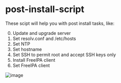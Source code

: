 # post-install-script
These scipt will help you with post install tasks, like:

0. Update and upgrade server
1. Set resolv.conf and /etc/hosts
2. Set NTP
3. Set hostname
4. Set SSH to permit root and accept SSH keys only
5. Install FreeIPA client
6. Set FreeIPA client

![image](https://user-images.githubusercontent.com/44606412/147137011-5547e8aa-1613-4023-a46d-9705c2cca087.png)
